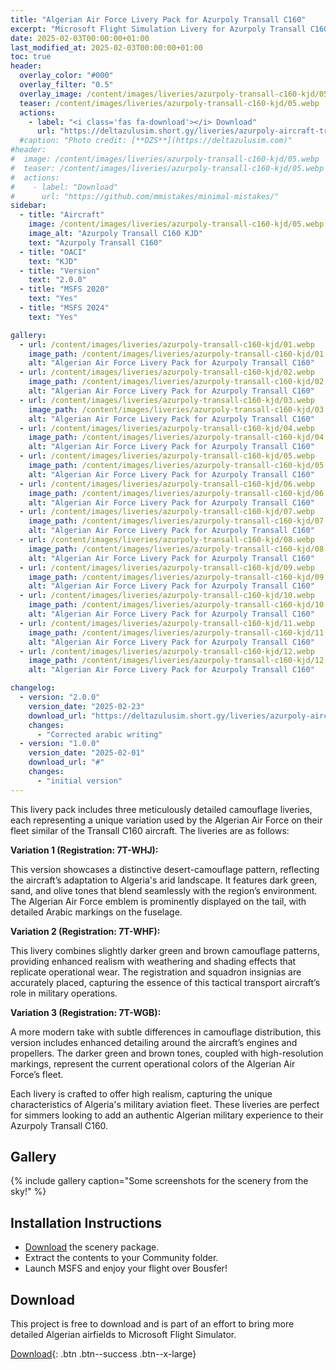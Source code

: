 ```yaml
---
title: "Algerian Air Force Livery Pack for Azurpoly Transall C160"
excerpt: "Microsoft Flight Simulation Livery for Azurpoly Transall C160 on MSFS2020 & MSFS2024"
date: 2025-02-03T00:00:00+01:00
last_modified_at: 2025-02-03T00:00:00+01:00
toc: true
header:
  overlay_color: "#000"
  overlay_filter: "0.5"
  overlay_image: /content/images/liveries/azurpoly-transall-c160-kjd/05.webp
  teaser: /content/images/liveries/azurpoly-transall-c160-kjd/05.webp
  actions:
    - label: "<i class='fas fa-download'></i> Download"
      url: "https://deltazulusim.short.gy/liveries/azurpoly-aircraft-transall-C160-KJD/v2.0.0"
  #caption: "Photo credit: [**DZS**](https://deltazulusim.com)"
#header:
#  image: /content/images/liveries/azurpoly-transall-c160-kjd/05.webp
#  teaser: /content/images/liveries/azurpoly-transall-c160-kjd/05.webp
#  actions:
#    - label: "Download"
#      url: "https://github.com/mmistakes/minimal-mistakes/"
sidebar:
  - title: "Aircraft"
    image: /content/images/liveries/azurpoly-transall-c160-kjd/05.webp
    image_alt: "Azurpoly Transall C160 KJD"
    text: "Azurpoly Transall C160"
  - title: "OACI"
    text: "KJD"
  - title: "Version"
    text: "2.0.0"
  - title: "MSFS 2020"
    text: "Yes"
  - title: "MSFS 2024"
    text: "Yes"

gallery:
  - url: /content/images/liveries/azurpoly-transall-c160-kjd/01.webp
    image_path: /content/images/liveries/azurpoly-transall-c160-kjd/01.webp
    alt: "Algerian Air Force Livery Pack for Azurpoly Transall C160"
  - url: /content/images/liveries/azurpoly-transall-c160-kjd/02.webp
    image_path: /content/images/liveries/azurpoly-transall-c160-kjd/02.webp
    alt: "Algerian Air Force Livery Pack for Azurpoly Transall C160"
  - url: /content/images/liveries/azurpoly-transall-c160-kjd/03.webp
    image_path: /content/images/liveries/azurpoly-transall-c160-kjd/03.webp
    alt: "Algerian Air Force Livery Pack for Azurpoly Transall C160"
  - url: /content/images/liveries/azurpoly-transall-c160-kjd/04.webp
    image_path: /content/images/liveries/azurpoly-transall-c160-kjd/04.webp
    alt: "Algerian Air Force Livery Pack for Azurpoly Transall C160"
  - url: /content/images/liveries/azurpoly-transall-c160-kjd/05.webp
    image_path: /content/images/liveries/azurpoly-transall-c160-kjd/05.webp
    alt: "Algerian Air Force Livery Pack for Azurpoly Transall C160"
  - url: /content/images/liveries/azurpoly-transall-c160-kjd/06.webp
    image_path: /content/images/liveries/azurpoly-transall-c160-kjd/06.webp
    alt: "Algerian Air Force Livery Pack for Azurpoly Transall C160"
  - url: /content/images/liveries/azurpoly-transall-c160-kjd/07.webp
    image_path: /content/images/liveries/azurpoly-transall-c160-kjd/07.webp
    alt: "Algerian Air Force Livery Pack for Azurpoly Transall C160"
  - url: /content/images/liveries/azurpoly-transall-c160-kjd/08.webp
    image_path: /content/images/liveries/azurpoly-transall-c160-kjd/08.webp
    alt: "Algerian Air Force Livery Pack for Azurpoly Transall C160"
  - url: /content/images/liveries/azurpoly-transall-c160-kjd/09.webp
    image_path: /content/images/liveries/azurpoly-transall-c160-kjd/09.webp
    alt: "Algerian Air Force Livery Pack for Azurpoly Transall C160"
  - url: /content/images/liveries/azurpoly-transall-c160-kjd/10.webp
    image_path: /content/images/liveries/azurpoly-transall-c160-kjd/10.webp
    alt: "Algerian Air Force Livery Pack for Azurpoly Transall C160"
  - url: /content/images/liveries/azurpoly-transall-c160-kjd/11.webp
    image_path: /content/images/liveries/azurpoly-transall-c160-kjd/11.webp
    alt: "Algerian Air Force Livery Pack for Azurpoly Transall C160"
  - url: /content/images/liveries/azurpoly-transall-c160-kjd/12.webp
    image_path: /content/images/liveries/azurpoly-transall-c160-kjd/12.webp
    alt: "Algerian Air Force Livery Pack for Azurpoly Transall C160"

changelog:
  - version: "2.0.0"
    version_date: "2025-02-23"
    download_url: "https://deltazulusim.short.gy/liveries/azurpoly-aircraft-transall-C160-KJD/v2.0.0"
    changes:
      - "Corrected arabic writing"
  - version: "1.0.0"
    version_date: "2025-02-01"
    download_url: "#"
    changes:
      - "initial version"
---
```


This livery pack includes three meticulously detailed camouflage liveries, each representing a unique variation used by the Algerian Air Force on their fleet similar of the Transall C160 aircraft. The liveries are as follows:

**Variation 1 (Registration: 7T-WHJ):**

This version showcases a distinctive desert-camouflage pattern, reflecting the aircraft’s adaptation to Algeria's arid landscape. It features dark green, sand, and olive tones that blend seamlessly with the region’s environment. The Algerian Air Force emblem is prominently displayed on the tail, with detailed Arabic markings on the fuselage.

**Variation 2 (Registration: 7T-WHF):**

This livery combines slightly darker green and brown camouflage patterns, providing enhanced realism with weathering and shading effects that replicate operational wear. The registration and squadron insignias are accurately placed, capturing the essence of this tactical transport aircraft’s role in military operations.

**Variation 3 (Registration: 7T-WGB):**

A more modern take with subtle differences in camouflage distribution, this version includes enhanced detailing around the aircraft’s engines and propellers. The darker green and brown tones, coupled with high-resolution markings, represent the current operational colors of the Algerian Air Force’s fleet.

Each livery is crafted to offer high realism, capturing the unique characteristics of Algeria's military aviation fleet. These liveries are perfect for simmers looking to add an authentic Algerian military experience to their Azurpoly Transall C160.


## Gallery 
{% include gallery caption="Some screenshots for the scenery from the sky!" %}

## Installation Instructions
- [Download](#download) the scenery package.
- Extract the contents to your Community folder.
- Launch MSFS and enjoy your flight over Bousfer!

## Download
This project is free to download and is part of an effort to bring more detailed Algerian airfields to Microsoft Flight Simulator.

[<i class='fas fa-download'></i> Download](https://deltazulusim.short.gy/liveries/azurpoly-aircraft-transall-C160-KJD/v2.0.0){: .btn .btn--success .btn--x-large}
